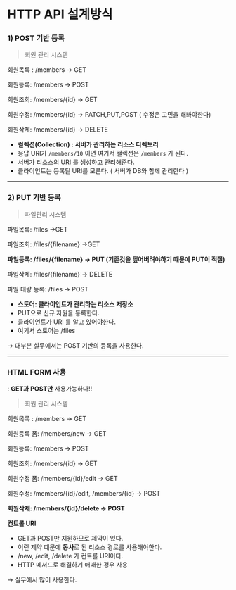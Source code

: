 # HTTP API 설계방식

### 1)  POST 기반 등록

> 회원 관리 시스템
> 

회원목록 : /members → GET

회원등록: /members → POST

회원조회: /members/{id} → GET

회원수정: /members/{id} → PATCH,PUT,POST ( 수정은 고민을 해봐야한다)

회원삭제: /members/{id} → DELETE

- **컬렉션(Collection) : 서버가 관리하는 리소스 디렉토리**
- 응답 URI가 `/members/10` 이면  여기서 컬렉션은 `/members` 가 된다.
- 서버가 리소스의 URI 를 생성하고 관리해준다.
- 클라이언트는 등록될 URI를 모른다. ( 서버가 DB와 함께 관리한다 )

---

### 2) PUT 기반 등록

> 파일관리 시스템
> 

파일목록: /files →GET

파일조회: /files/{filename} →GET

**파일등록: /files/{filename} → PUT (기존것을 덮어버려야하기 떄문에 PUT이 적절)**

파일삭제: /files/{filename} → DELETE

파일 대량 등록: /files → POST

- **스토어: 클라이언트가 관리하는 리소스 저장소**
- PUT으로 신규 자원을 등록한다.
- 클라이언트가 URI 를 알고 있어야한다.
- 여기서 스토어는 /files

→ 대부분 실무에서는 POST 기반의 등록을 사용한다. 

 

---

### HTML FORM 사용

:  **GET과 POST만** 사용가능하다!!

> 회원 관리 시스템
> 

회원목록 : /members → GET

회원등록 폼: /members/new → GET

회원등록: /members → POST

회원조회: /members/{id} → GET

회원수정 폼: /members/{id}/edit → GET

회원수정: /members/{id}/edit, /members/{id} → POST

**회원삭제: /members/{id}/delete → POST** 

**컨트롤 URI** 

- GET과 POST만 지원하므로 제약이 있다.
- 이런 제약 떄문에 **동사**로 된 리소스 경로를 사용해야한다.
- /new, /edit, /delete 가 컨트롤 URI이다.
- HTTP 메서드로 해결하기 애매한 경우 사용

→ 실무에서 많이 사용한다.
